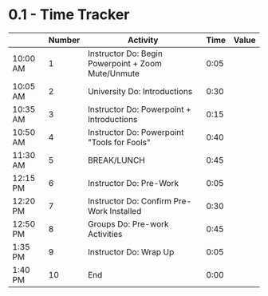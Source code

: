# 0.1 - Time Tracker

|          | Number | Activity                                           | Time | Value |
| -------- | ------ | -------------------------------------------------- | ---- | ----- |
| 10:00 AM | 1      | Instructor Do: Begin Powerpoint + Zoom Mute/Unmute | 0:05 |       |
| 10:05 AM | 2      | University Do: Introductions                       | 0:30 |       |
| 10:35 AM | 3      | Instructor Do: Powerpoint + Introductions          | 0:15 |       |
| 10:50 AM | 4      | Instructor Do: Powerpoint "Tools for Fools"        | 0:40 |       |
| 11:30 AM | 5      | BREAK/LUNCH                                        | 0:45 |       |
| 12:15 PM | 6      | Instructor Do: Pre-Work                            | 0:05 |       |
| 12:20 PM | 7      | Instructor Do: Confirm Pre-Work Installed          | 0:30 |       |
| 12:50 PM | 8      | Groups Do: Pre-work Activities                     | 0:45 |       |
| 1:35 PM  | 9      | Instructor Do: Wrap Up                             | 0:05 |       |
| 1:40 PM  | 10     | End                                                | 0:00 |       |
